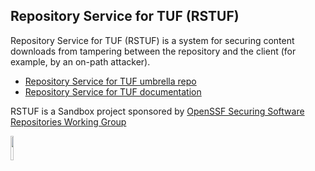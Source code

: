 ##  Repository Service for TUF (RSTUF)

Repository Service for TUF (RSTUF) is a system for securing content downloads
from tampering between the repository and the client (for example, by an
on-path attacker).

* [Repository Service for TUF umbrella repo](https://github.com/repository-service-tuf/repository-service-tuf)
* [Repository Service for TUF documentation](https://repository-service-tuf.readthedocs.io)


RSTUF is a Sandbox project sponsored by [OpenSSF Securing Software Repositories Working Group](https://github.com/ossf/wg-securing-software-repos) 

<img src="https://openssf.org/wp-content/uploads/sites/132/2023/04/Layer-13.png" width="10%" height="10%">
